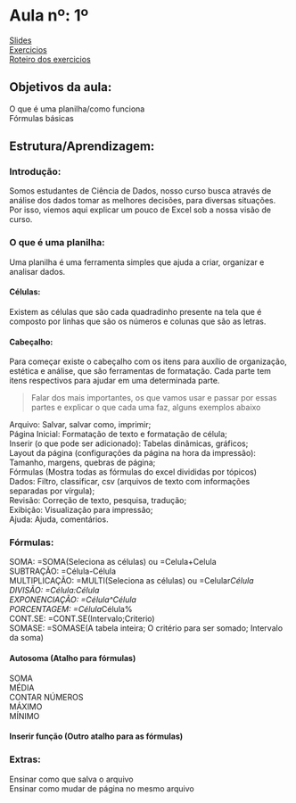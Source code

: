 # Aula nº: 1º

[Slides](https://docs.google.com/presentation/d/16xaebVQ7qPBMER_ktvpxDzGjJ_Z_QTrInOA_qMcFLNY/edit?usp=sharing)  
[Exercicios](https://github.com/LRCaetanoM/PORTA-PUC-MINAS/blob/main/Aula%201/PORTA%20-%20AULA1.xlsx)  
[Roteiro dos exercicios](https://github.com/LRCaetanoM/PORTA-PUC-MINAS/blob/main/Aula%201/Roteiro%20de%20aula%201.pdf)  

## Objetivos da aula:
O que é uma planilha/como funciona  
Fórmulas básicas  

## Estrutura/Aprendizagem:
### Introdução:
Somos estudantes de Ciência de Dados, nosso curso busca através de análise dos dados tomar as melhores decisões, para diversas situações. Por isso, viemos aqui explicar um pouco de Excel sob a nossa visão de curso.
  
### O que é uma planilha:
Uma planilha é uma ferramenta simples que ajuda a criar, organizar e analisar dados.  

#### Células:
Existem as células que são cada quadradinho presente na tela que é composto por linhas que são os números e colunas que são as letras.  

#### Cabeçalho:
Para começar existe o cabeçalho com os itens para auxílio de organização, estética e análise, que são ferramentas de formatação. Cada parte tem itens respectivos para ajudar em uma determinada parte.  

> Falar dos mais importantes, os que vamos usar e passar por essas partes e explicar o que cada uma faz, alguns exemplos abaixo  

Arquivo: Salvar, salvar como, imprimir;  
Página Inicial: Formatação de texto e formatação de célula;  
Inserir (o que pode ser adicionado): Tabelas dinâmicas, gráficos;  
Layout da página (configurações da página na hora da impressão): Tamanho, margens, quebras de página;  
Fórmulas (Mostra todas as fórmulas do excel divididas por tópicos)  
Dados: Filtro, classificar, csv (arquivos de texto com informações separadas por vírgula);  
Revisão: Correção de texto, pesquisa, tradução;  
Exibição: Visualização para impressão;  
Ajuda: Ajuda, comentários.  

### Fórmulas:
SOMA: =SOMA(Seleciona as células) ou =Celula+Celula  
SUBTRAÇÃO: =Célula-Célula  
MULTIPLICAÇÃO: =MULTI(Seleciona as células) ou =Celular*Célula  
DIVISÃO: =Célula:Célula  
EXPONENCIAÇÃO: =Célula^Célula  
PORCENTAGEM: =Célula*Célula%  
CONT.SE: =CONT.SE(Intervalo;Criterio)  
SOMASE: =SOMASE(A tabela inteira; O critério para ser somado; Intervalo da soma)  

#### Autosoma (Atalho para fórmulas)
SOMA  
MÉDIA  
CONTAR NÚMEROS  
MÁXIMO  
MÍNIMO  

#### Inserir função (Outro atalho para as fórmulas)  

### Extras:
Ensinar como que salva o arquivo  
Ensinar como mudar de página no mesmo arquivo  
